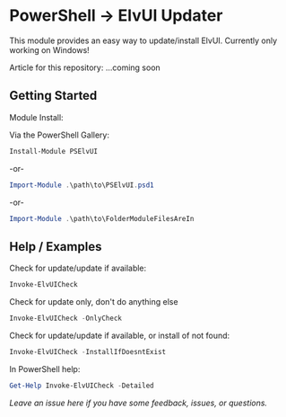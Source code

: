 # PowerShell -> ElvUI Updater
This module provides an easy way to update/install ElvUI.
Currently only working on Windows!

Article for this repository:
...coming soon

## Getting Started
Module Install: 

Via the PowerShell Gallery:

```powershell
Install-Module PSElvUI
```

-or-

```powershell
Import-Module .\path\to\PSElvUI.psd1
```
-or-

```powershell
Import-Module .\path\to\FolderModuleFilesAreIn
```

## Help / Examples
Check for update/update if available:
```powershell
Invoke-ElvUICheck 
```

Check for update only, don't do anything else
```powershell
Invoke-ElvUICheck -OnlyCheck
```

Check for update/update if available, or install of not found:
```powershell
Invoke-ElvUICheck -InstallIfDoesntExist
```

In PowerShell help:

```powershell
Get-Help Invoke-ElvUICheck -Detailed 
```

*Leave an issue here if you have some feedback, issues, or questions.*